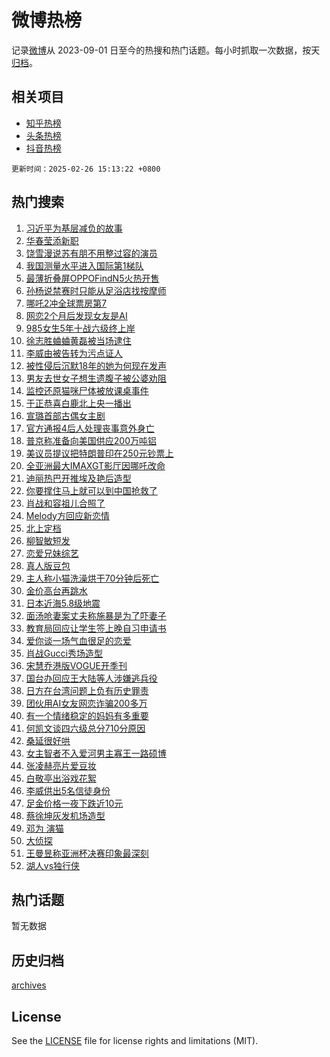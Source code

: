 # 微博热榜

记录[微博](https://www.weibo.com)从 2023-09-01 日至今的热搜和热门话题。每小时抓取一次数据，按天[归档](archives)。

## 相关项目

- [知乎热榜](https://github.com/hotarchive/zhihu)
- [头条热榜](https://github.com/hotarchive/toutiao)
- [抖音热榜](https://github.com/hotarchive/douyin)


`更新时间：2025-02-26 15:13:22 +0800`

## 热门搜索

1. [习近平为基层减负的故事](https://m.weibo.cn/search?containerid=100103type%3D1%26t%3D10%26q%3D%23%E4%B9%A0%E8%BF%91%E5%B9%B3%E4%B8%BA%E5%9F%BA%E5%B1%82%E5%87%8F%E8%B4%9F%E7%9A%84%E6%95%85%E4%BA%8B%23&stream_entry_id=51&isnewpage=1&extparam=seat%3D1%26stream_entry_id%3D51%26c_type%3D51%26pos%3D0%26cate%3D10103%26q%3D%2523%25E4%25B9%25A0%25E8%25BF%2591%25E5%25B9%25B3%25E4%25B8%25BA%25E5%259F%25BA%25E5%25B1%2582%25E5%2587%258F%25E8%25B4%259F%25E7%259A%2584%25E6%2595%2585%25E4%25BA%258B%2523%26dgr%3D0%26filter_type%3Drealtimehot%26display_time%3D1740554000%26pre_seqid%3D17405540008680355364649)
1. [华春莹添新职](https://m.weibo.cn/search?containerid=100103type%3D1%26t%3D10%26q%3D%23%E5%8D%8E%E6%98%A5%E8%8E%B9%E6%B7%BB%E6%96%B0%E8%81%8C%23&stream_entry_id=31&isnewpage=1&extparam=seat%3D1%26c_type%3D31%26cate%3D5001%26pos%3D0%26flag%3D1%26stream_entry_id%3D31%26filter_type%3Drealtimehot%26band_rank%3D1%26lcate%3D5001%26q%3D%2523%25E5%258D%258E%25E6%2598%25A5%25E8%258E%25B9%25E6%25B7%25BB%25E6%2596%25B0%25E8%2581%258C%2523%26dgr%3D0%26realpos%3D1%26display_time%3D1740554000%26pre_seqid%3D17405540008680355364649)
1. [饶雪漫说苏有朋不用整过容的演员](https://m.weibo.cn/search?containerid=100103type%3D1%26t%3D10%26q%3D%E9%A5%B6%E9%9B%AA%E6%BC%AB%E8%AF%B4%E8%8B%8F%E6%9C%89%E6%9C%8B%E4%B8%8D%E7%94%A8%E6%95%B4%E8%BF%87%E5%AE%B9%E7%9A%84%E6%BC%94%E5%91%98&stream_entry_id=31&isnewpage=1&extparam=seat%3D1%26c_type%3D31%26cate%3D5001%26pos%3D1%26flag%3D2%26stream_entry_id%3D31%26filter_type%3Drealtimehot%26band_rank%3D2%26lcate%3D5001%26q%3D%25E9%25A5%25B6%25E9%259B%25AA%25E6%25BC%25AB%25E8%25AF%25B4%25E8%258B%258F%25E6%259C%2589%25E6%259C%258B%25E4%25B8%258D%25E7%2594%25A8%25E6%2595%25B4%25E8%25BF%2587%25E5%25AE%25B9%25E7%259A%2584%25E6%25BC%2594%25E5%2591%2598%26dgr%3D0%26realpos%3D2%26display_time%3D1740554000%26pre_seqid%3D17405540008680355364649)
1. [我国测量水平进入国际第1梯队](https://m.weibo.cn/search?containerid=100103type%3D1%26t%3D10%26q%3D%23%E6%88%91%E5%9B%BD%E6%B5%8B%E9%87%8F%E6%B0%B4%E5%B9%B3%E8%BF%9B%E5%85%A5%E5%9B%BD%E9%99%85%E7%AC%AC1%E6%A2%AF%E9%98%9F%23&stream_entry_id=31&isnewpage=1&extparam=seat%3D1%26c_type%3D31%26cate%3D5001%26pos%3D2%26flag%3D0%26stream_entry_id%3D31%26filter_type%3Drealtimehot%26band_rank%3D3%26lcate%3D5001%26q%3D%2523%25E6%2588%2591%25E5%259B%25BD%25E6%25B5%258B%25E9%2587%258F%25E6%25B0%25B4%25E5%25B9%25B3%25E8%25BF%259B%25E5%2585%25A5%25E5%259B%25BD%25E9%2599%2585%25E7%25AC%25AC1%25E6%25A2%25AF%25E9%2598%259F%2523%26dgr%3D0%26realpos%3D3%26display_time%3D1740554000%26pre_seqid%3D17405540008680355364649)
1. [最薄折叠屏OPPOFindN5火热开售](https://m.weibo.cn/search?containerid=100103type%3D1%26t%3D10%26q%3D%23%E6%9C%80%E8%96%84%E6%8A%98%E5%8F%A0%E5%B1%8FOPPOFindN5%E7%81%AB%E7%83%AD%E5%BC%80%E5%94%AE%23&stream_entry_id=31&isnewpage=1&extparam=seat%3D1%26adid%3D276868%26c_type%3D31%26cate%3D5001%26pos%3D3%26band_rank%3D4%26lcate%3D5001%26topic_ad%3D1%26stream_entry_id%3D31%26is_ad_pos%3D1%26q%3D%2523%25E6%259C%2580%25E8%2596%2584%25E6%258A%2598%25E5%258F%25A0%25E5%25B1%258FOPPOFindN5%25E7%2581%25AB%25E7%2583%25AD%25E5%25BC%2580%25E5%2594%25AE%2523%26dgr%3D0%26filter_type%3Drealtimehot%26display_time%3D1740554000%26pre_seqid%3D17405540008680355364649)
1. [孙杨说禁赛时只能从足浴店找按摩师](https://m.weibo.cn/search?containerid=100103type%3D1%26t%3D10%26q%3D%23%E5%AD%99%E6%9D%A8%E8%AF%B4%E7%A6%81%E8%B5%9B%E6%97%B6%E5%8F%AA%E8%83%BD%E4%BB%8E%E8%B6%B3%E6%B5%B4%E5%BA%97%E6%89%BE%E6%8C%89%E6%91%A9%E5%B8%88%23&stream_entry_id=31&isnewpage=1&extparam=seat%3D1%26c_type%3D31%26cate%3D5001%26pos%3D4%26flag%3D1%26stream_entry_id%3D31%26filter_type%3Drealtimehot%26band_rank%3D4%26lcate%3D5001%26q%3D%2523%25E5%25AD%2599%25E6%259D%25A8%25E8%25AF%25B4%25E7%25A6%2581%25E8%25B5%259B%25E6%2597%25B6%25E5%258F%25AA%25E8%2583%25BD%25E4%25BB%258E%25E8%25B6%25B3%25E6%25B5%25B4%25E5%25BA%2597%25E6%2589%25BE%25E6%258C%2589%25E6%2591%25A9%25E5%25B8%2588%2523%26dgr%3D0%26realpos%3D4%26display_time%3D1740554000%26pre_seqid%3D17405540008680355364649)
1. [哪吒2冲全球票房第7](https://m.weibo.cn/search?containerid=100103type%3D1%26t%3D10%26q%3D%23%E5%93%AA%E5%90%922%E5%86%B2%E5%85%A8%E7%90%83%E7%A5%A8%E6%88%BF%E7%AC%AC7%23&stream_entry_id=31&isnewpage=1&extparam=seat%3D1%26c_type%3D31%26cate%3D5001%26pos%3D5%26flag%3D2%26stream_entry_id%3D31%26filter_type%3Drealtimehot%26band_rank%3D5%26lcate%3D5001%26q%3D%2523%25E5%2593%25AA%25E5%2590%25922%25E5%2586%25B2%25E5%2585%25A8%25E7%2590%2583%25E7%25A5%25A8%25E6%2588%25BF%25E7%25AC%25AC7%2523%26dgr%3D0%26realpos%3D5%26display_time%3D1740554000%26pre_seqid%3D17405540008680355364649)
1. [网恋2个月后发现女友是AI](https://m.weibo.cn/search?containerid=100103type%3D1%26t%3D10%26q%3D%23%E7%BD%91%E6%81%8B2%E4%B8%AA%E6%9C%88%E5%90%8E%E5%8F%91%E7%8E%B0%E5%A5%B3%E5%8F%8B%E6%98%AFAI%23&stream_entry_id=31&isnewpage=1&extparam=seat%3D1%26c_type%3D31%26cate%3D5001%26pos%3D6%26flag%3D0%26stream_entry_id%3D31%26filter_type%3Drealtimehot%26band_rank%3D6%26lcate%3D5001%26q%3D%2523%25E7%25BD%2591%25E6%2581%258B2%25E4%25B8%25AA%25E6%259C%2588%25E5%2590%258E%25E5%258F%2591%25E7%258E%25B0%25E5%25A5%25B3%25E5%258F%258B%25E6%2598%25AFAI%2523%26dgr%3D0%26realpos%3D6%26display_time%3D1740554000%26pre_seqid%3D17405540008680355364649)
1. [985女生5年十战六级终上岸](https://m.weibo.cn/search?containerid=100103type%3D1%26t%3D10%26q%3D%23985%E5%A5%B3%E7%94%9F5%E5%B9%B4%E5%8D%81%E6%88%98%E5%85%AD%E7%BA%A7%E7%BB%88%E4%B8%8A%E5%B2%B8%23&stream_entry_id=31&isnewpage=1&extparam=seat%3D1%26c_type%3D31%26cate%3D5001%26pos%3D7%26flag%3D1%26stream_entry_id%3D31%26filter_type%3Drealtimehot%26band_rank%3D7%26lcate%3D5001%26q%3D%2523985%25E5%25A5%25B3%25E7%2594%259F5%25E5%25B9%25B4%25E5%258D%2581%25E6%2588%2598%25E5%2585%25AD%25E7%25BA%25A7%25E7%25BB%2588%25E4%25B8%258A%25E5%25B2%25B8%2523%26dgr%3D0%26realpos%3D7%26display_time%3D1740554000%26pre_seqid%3D17405540008680355364649)
1. [徐志胜蛐蛐黄磊被当场逮住](https://m.weibo.cn/search?containerid=100103type%3D1%26t%3D10%26q%3D%E5%BE%90%E5%BF%97%E8%83%9C%E8%9B%90%E8%9B%90%E9%BB%84%E7%A3%8A%E8%A2%AB%E5%BD%93%E5%9C%BA%E9%80%AE%E4%BD%8F&stream_entry_id=31&isnewpage=1&extparam=seat%3D1%26c_type%3D31%26cate%3D5001%26pos%3D8%26flag%3D2%26stream_entry_id%3D31%26filter_type%3Drealtimehot%26band_rank%3D8%26lcate%3D5001%26q%3D%25E5%25BE%2590%25E5%25BF%2597%25E8%2583%259C%25E8%259B%2590%25E8%259B%2590%25E9%25BB%2584%25E7%25A3%258A%25E8%25A2%25AB%25E5%25BD%2593%25E5%259C%25BA%25E9%2580%25AE%25E4%25BD%258F%26dgr%3D0%26realpos%3D8%26display_time%3D1740554000%26pre_seqid%3D17405540008680355364649)
1. [李威由被告转为污点证人](https://m.weibo.cn/search?containerid=100103type%3D1%26t%3D10%26q%3D%23%E6%9D%8E%E5%A8%81%E7%94%B1%E8%A2%AB%E5%91%8A%E8%BD%AC%E4%B8%BA%E6%B1%A1%E7%82%B9%E8%AF%81%E4%BA%BA%23&stream_entry_id=31&isnewpage=1&extparam=seat%3D1%26c_type%3D31%26cate%3D5001%26pos%3D9%26flag%3D0%26stream_entry_id%3D31%26filter_type%3Drealtimehot%26band_rank%3D9%26lcate%3D5001%26q%3D%2523%25E6%259D%258E%25E5%25A8%2581%25E7%2594%25B1%25E8%25A2%25AB%25E5%2591%258A%25E8%25BD%25AC%25E4%25B8%25BA%25E6%25B1%25A1%25E7%2582%25B9%25E8%25AF%2581%25E4%25BA%25BA%2523%26dgr%3D0%26realpos%3D9%26display_time%3D1740554000%26pre_seqid%3D17405540008680355364649)
1. [被性侵后沉默18年的她为何现在发声](https://m.weibo.cn/search?containerid=100103type%3D1%26t%3D10%26q%3D%23%E8%A2%AB%E6%80%A7%E4%BE%B5%E5%90%8E%E6%B2%89%E9%BB%9818%E5%B9%B4%E7%9A%84%E5%A5%B9%E4%B8%BA%E4%BD%95%E7%8E%B0%E5%9C%A8%E5%8F%91%E5%A3%B0%23&stream_entry_id=31&isnewpage=1&extparam=seat%3D1%26c_type%3D31%26cate%3D5001%26pos%3D10%26flag%3D1%26stream_entry_id%3D31%26filter_type%3Drealtimehot%26band_rank%3D10%26lcate%3D5001%26q%3D%2523%25E8%25A2%25AB%25E6%2580%25A7%25E4%25BE%25B5%25E5%2590%258E%25E6%25B2%2589%25E9%25BB%259818%25E5%25B9%25B4%25E7%259A%2584%25E5%25A5%25B9%25E4%25B8%25BA%25E4%25BD%2595%25E7%258E%25B0%25E5%259C%25A8%25E5%258F%2591%25E5%25A3%25B0%2523%26dgr%3D0%26realpos%3D10%26display_time%3D1740554000%26pre_seqid%3D17405540008680355364649)
1. [男友去世女子想生遗腹子被公婆劝阻](https://m.weibo.cn/search?containerid=100103type%3D1%26t%3D10%26q%3D%23%E7%94%B7%E5%8F%8B%E5%8E%BB%E4%B8%96%E5%A5%B3%E5%AD%90%E6%83%B3%E7%94%9F%E9%81%97%E8%85%B9%E5%AD%90%E8%A2%AB%E5%85%AC%E5%A9%86%E5%8A%9D%E9%98%BB%23&stream_entry_id=31&isnewpage=1&extparam=seat%3D1%26c_type%3D31%26cate%3D5001%26pos%3D11%26flag%3D2%26stream_entry_id%3D31%26filter_type%3Drealtimehot%26band_rank%3D11%26lcate%3D5001%26q%3D%2523%25E7%2594%25B7%25E5%258F%258B%25E5%258E%25BB%25E4%25B8%2596%25E5%25A5%25B3%25E5%25AD%2590%25E6%2583%25B3%25E7%2594%259F%25E9%2581%2597%25E8%2585%25B9%25E5%25AD%2590%25E8%25A2%25AB%25E5%2585%25AC%25E5%25A9%2586%25E5%258A%259D%25E9%2598%25BB%2523%26dgr%3D0%26realpos%3D11%26display_time%3D1740554000%26pre_seqid%3D17405540008680355364649)
1. [监控还原猫咪尸体被放课桌事件](https://m.weibo.cn/search?containerid=100103type%3D1%26t%3D10%26q%3D%23%E7%9B%91%E6%8E%A7%E8%BF%98%E5%8E%9F%E7%8C%AB%E5%92%AA%E5%B0%B8%E4%BD%93%E8%A2%AB%E6%94%BE%E8%AF%BE%E6%A1%8C%E4%BA%8B%E4%BB%B6%23&stream_entry_id=31&isnewpage=1&extparam=seat%3D1%26c_type%3D31%26cate%3D5001%26pos%3D12%26flag%3D0%26stream_entry_id%3D31%26filter_type%3Drealtimehot%26band_rank%3D12%26lcate%3D5001%26q%3D%2523%25E7%259B%2591%25E6%258E%25A7%25E8%25BF%2598%25E5%258E%259F%25E7%258C%25AB%25E5%2592%25AA%25E5%25B0%25B8%25E4%25BD%2593%25E8%25A2%25AB%25E6%2594%25BE%25E8%25AF%25BE%25E6%25A1%258C%25E4%25BA%258B%25E4%25BB%25B6%2523%26dgr%3D0%26realpos%3D12%26display_time%3D1740554000%26pre_seqid%3D17405540008680355364649)
1. [于正恭喜白鹿北上央一播出](https://m.weibo.cn/search?containerid=100103type%3D1%26t%3D10%26q%3D%23%E4%BA%8E%E6%AD%A3%E6%81%AD%E5%96%9C%E7%99%BD%E9%B9%BF%E5%8C%97%E4%B8%8A%E5%A4%AE%E4%B8%80%E6%92%AD%E5%87%BA%23&stream_entry_id=31&isnewpage=1&extparam=seat%3D1%26c_type%3D31%26cate%3D5001%26pos%3D13%26flag%3D1%26stream_entry_id%3D31%26filter_type%3Drealtimehot%26band_rank%3D13%26lcate%3D5001%26q%3D%2523%25E4%25BA%258E%25E6%25AD%25A3%25E6%2581%25AD%25E5%2596%259C%25E7%2599%25BD%25E9%25B9%25BF%25E5%258C%2597%25E4%25B8%258A%25E5%25A4%25AE%25E4%25B8%2580%25E6%2592%25AD%25E5%2587%25BA%2523%26dgr%3D0%26realpos%3D13%26display_time%3D1740554000%26pre_seqid%3D17405540008680355364649)
1. [宣璐首部古偶女主剧](https://m.weibo.cn/search?containerid=100103type%3D1%26t%3D10%26q%3D%E5%AE%A3%E7%92%90%E9%A6%96%E9%83%A8%E5%8F%A4%E5%81%B6%E5%A5%B3%E4%B8%BB%E5%89%A7&stream_entry_id=31&isnewpage=1&extparam=seat%3D1%26c_type%3D31%26cate%3D5001%26pos%3D14%26flag%3D0%26stream_entry_id%3D31%26filter_type%3Drealtimehot%26band_rank%3D14%26lcate%3D5001%26q%3D%25E5%25AE%25A3%25E7%2592%2590%25E9%25A6%2596%25E9%2583%25A8%25E5%258F%25A4%25E5%2581%25B6%25E5%25A5%25B3%25E4%25B8%25BB%25E5%2589%25A7%26dgr%3D0%26realpos%3D14%26display_time%3D1740554000%26pre_seqid%3D17405540008680355364649)
1. [官方通报4后人处理丧事意外身亡](https://m.weibo.cn/search?containerid=100103type%3D1%26t%3D10%26q%3D%23%E5%AE%98%E6%96%B9%E9%80%9A%E6%8A%A54%E5%90%8E%E4%BA%BA%E5%A4%84%E7%90%86%E4%B8%A7%E4%BA%8B%E6%84%8F%E5%A4%96%E8%BA%AB%E4%BA%A1%23&stream_entry_id=31&isnewpage=1&extparam=seat%3D1%26c_type%3D31%26cate%3D5001%26pos%3D15%26flag%3D1%26stream_entry_id%3D31%26filter_type%3Drealtimehot%26band_rank%3D15%26lcate%3D5001%26q%3D%2523%25E5%25AE%2598%25E6%2596%25B9%25E9%2580%259A%25E6%258A%25A54%25E5%2590%258E%25E4%25BA%25BA%25E5%25A4%2584%25E7%2590%2586%25E4%25B8%25A7%25E4%25BA%258B%25E6%2584%258F%25E5%25A4%2596%25E8%25BA%25AB%25E4%25BA%25A1%2523%26dgr%3D0%26realpos%3D15%26display_time%3D1740554000%26pre_seqid%3D17405540008680355364649)
1. [普京称准备向美国供应200万吨铝](https://m.weibo.cn/search?containerid=100103type%3D1%26t%3D10%26q%3D%23%E6%99%AE%E4%BA%AC%E7%A7%B0%E5%87%86%E5%A4%87%E5%90%91%E7%BE%8E%E5%9B%BD%E4%BE%9B%E5%BA%94200%E4%B8%87%E5%90%A8%E9%93%9D%23&stream_entry_id=31&isnewpage=1&extparam=seat%3D1%26c_type%3D31%26cate%3D5001%26pos%3D16%26flag%3D0%26stream_entry_id%3D31%26filter_type%3Drealtimehot%26band_rank%3D16%26lcate%3D5001%26q%3D%2523%25E6%2599%25AE%25E4%25BA%25AC%25E7%25A7%25B0%25E5%2587%2586%25E5%25A4%2587%25E5%2590%2591%25E7%25BE%258E%25E5%259B%25BD%25E4%25BE%259B%25E5%25BA%2594200%25E4%25B8%2587%25E5%2590%25A8%25E9%2593%259D%2523%26dgr%3D0%26realpos%3D16%26display_time%3D1740554000%26pre_seqid%3D17405540008680355364649)
1. [美议员提议把特朗普印在250元钞票上](https://m.weibo.cn/search?containerid=100103type%3D1%26t%3D10%26q%3D%23%E7%BE%8E%E8%AE%AE%E5%91%98%E6%8F%90%E8%AE%AE%E6%8A%8A%E7%89%B9%E6%9C%97%E6%99%AE%E5%8D%B0%E5%9C%A8250%E5%85%83%E9%92%9E%E7%A5%A8%E4%B8%8A%23&stream_entry_id=31&isnewpage=1&extparam=seat%3D1%26c_type%3D31%26cate%3D5001%26pos%3D17%26flag%3D1%26stream_entry_id%3D31%26filter_type%3Drealtimehot%26band_rank%3D17%26lcate%3D5001%26q%3D%2523%25E7%25BE%258E%25E8%25AE%25AE%25E5%2591%2598%25E6%258F%2590%25E8%25AE%25AE%25E6%258A%258A%25E7%2589%25B9%25E6%259C%2597%25E6%2599%25AE%25E5%258D%25B0%25E5%259C%25A8250%25E5%2585%2583%25E9%2592%259E%25E7%25A5%25A8%25E4%25B8%258A%2523%26dgr%3D0%26realpos%3D17%26display_time%3D1740554000%26pre_seqid%3D17405540008680355364649)
1. [全亚洲最大IMAXGT影厅因哪吒改命](https://m.weibo.cn/search?containerid=100103type%3D1%26t%3D10%26q%3D%23%E5%85%A8%E4%BA%9A%E6%B4%B2%E6%9C%80%E5%A4%A7IMAXGT%E5%BD%B1%E5%8E%85%E5%9B%A0%E5%93%AA%E5%90%92%E6%94%B9%E5%91%BD%23&stream_entry_id=31&isnewpage=1&extparam=seat%3D1%26c_type%3D31%26cate%3D5001%26pos%3D18%26flag%3D0%26stream_entry_id%3D31%26filter_type%3Drealtimehot%26band_rank%3D18%26lcate%3D5001%26q%3D%2523%25E5%2585%25A8%25E4%25BA%259A%25E6%25B4%25B2%25E6%259C%2580%25E5%25A4%25A7IMAXGT%25E5%25BD%25B1%25E5%258E%2585%25E5%259B%25A0%25E5%2593%25AA%25E5%2590%2592%25E6%2594%25B9%25E5%2591%25BD%2523%26dgr%3D0%26realpos%3D18%26display_time%3D1740554000%26pre_seqid%3D17405540008680355364649)
1. [迪丽热巴开推埃及艳后造型](https://m.weibo.cn/search?containerid=100103type%3D1%26t%3D10%26q%3D%23%E8%BF%AA%E4%B8%BD%E7%83%AD%E5%B7%B4%E5%BC%80%E6%8E%A8%E5%9F%83%E5%8F%8A%E8%89%B3%E5%90%8E%E9%80%A0%E5%9E%8B%23&stream_entry_id=31&isnewpage=1&extparam=seat%3D1%26c_type%3D31%26cate%3D5001%26pos%3D19%26flag%3D0%26stream_entry_id%3D31%26filter_type%3Drealtimehot%26band_rank%3D19%26lcate%3D5001%26q%3D%2523%25E8%25BF%25AA%25E4%25B8%25BD%25E7%2583%25AD%25E5%25B7%25B4%25E5%25BC%2580%25E6%258E%25A8%25E5%259F%2583%25E5%258F%258A%25E8%2589%25B3%25E5%2590%258E%25E9%2580%25A0%25E5%259E%258B%2523%26dgr%3D0%26realpos%3D19%26display_time%3D1740554000%26pre_seqid%3D17405540008680355364649)
1. [你要撑住马上就可以到中国抢救了](https://m.weibo.cn/search?containerid=100103type%3D1%26t%3D10%26q%3D%23%E4%BD%A0%E8%A6%81%E6%92%91%E4%BD%8F%E9%A9%AC%E4%B8%8A%E5%B0%B1%E5%8F%AF%E4%BB%A5%E5%88%B0%E4%B8%AD%E5%9B%BD%E6%8A%A2%E6%95%91%E4%BA%86%23&stream_entry_id=31&isnewpage=1&extparam=seat%3D1%26c_type%3D31%26cate%3D5001%26pos%3D20%26flag%3D2%26stream_entry_id%3D31%26filter_type%3Drealtimehot%26band_rank%3D20%26lcate%3D5001%26q%3D%2523%25E4%25BD%25A0%25E8%25A6%2581%25E6%2592%2591%25E4%25BD%258F%25E9%25A9%25AC%25E4%25B8%258A%25E5%25B0%25B1%25E5%258F%25AF%25E4%25BB%25A5%25E5%2588%25B0%25E4%25B8%25AD%25E5%259B%25BD%25E6%258A%25A2%25E6%2595%2591%25E4%25BA%2586%2523%26dgr%3D0%26realpos%3D20%26display_time%3D1740554000%26pre_seqid%3D17405540008680355364649)
1. [肖战和容祖儿合照了](https://m.weibo.cn/search?containerid=100103type%3D1%26t%3D10%26q%3D%23%E8%82%96%E6%88%98%E5%92%8C%E5%AE%B9%E7%A5%96%E5%84%BF%E5%90%88%E7%85%A7%E4%BA%86%23&stream_entry_id=31&isnewpage=1&extparam=seat%3D1%26c_type%3D31%26cate%3D5001%26pos%3D21%26flag%3D0%26stream_entry_id%3D31%26filter_type%3Drealtimehot%26band_rank%3D21%26lcate%3D5001%26q%3D%2523%25E8%2582%2596%25E6%2588%2598%25E5%2592%258C%25E5%25AE%25B9%25E7%25A5%2596%25E5%2584%25BF%25E5%2590%2588%25E7%2585%25A7%25E4%25BA%2586%2523%26dgr%3D0%26realpos%3D21%26display_time%3D1740554000%26pre_seqid%3D17405540008680355364649)
1. [Melody方回应新恋情](https://m.weibo.cn/search?containerid=100103type%3D1%26t%3D10%26q%3D%23Melody%E6%96%B9%E5%9B%9E%E5%BA%94%E6%96%B0%E6%81%8B%E6%83%85%23&stream_entry_id=31&isnewpage=1&extparam=seat%3D1%26c_type%3D31%26cate%3D5001%26pos%3D22%26flag%3D0%26stream_entry_id%3D31%26filter_type%3Drealtimehot%26band_rank%3D22%26lcate%3D5001%26q%3D%2523Melody%25E6%2596%25B9%25E5%259B%259E%25E5%25BA%2594%25E6%2596%25B0%25E6%2581%258B%25E6%2583%2585%2523%26dgr%3D0%26realpos%3D22%26display_time%3D1740554000%26pre_seqid%3D17405540008680355364649)
1. [北上定档](https://m.weibo.cn/search?containerid=100103type%3D1%26t%3D10%26q%3D%23%E5%8C%97%E4%B8%8A%E5%AE%9A%E6%A1%A3%23&stream_entry_id=31&isnewpage=1&extparam=seat%3D1%26c_type%3D31%26cate%3D5001%26pos%3D23%26flag%3D1%26stream_entry_id%3D31%26filter_type%3Drealtimehot%26band_rank%3D23%26lcate%3D5001%26q%3D%2523%25E5%258C%2597%25E4%25B8%258A%25E5%25AE%259A%25E6%25A1%25A3%2523%26dgr%3D0%26realpos%3D23%26display_time%3D1740554000%26pre_seqid%3D17405540008680355364649)
1. [柳智敏短发](https://m.weibo.cn/search?containerid=100103type%3D1%26t%3D10%26q%3D%E6%9F%B3%E6%99%BA%E6%95%8F%E7%9F%AD%E5%8F%91&stream_entry_id=31&isnewpage=1&extparam=seat%3D1%26c_type%3D31%26cate%3D5001%26pos%3D24%26flag%3D0%26stream_entry_id%3D31%26filter_type%3Drealtimehot%26band_rank%3D24%26lcate%3D5001%26q%3D%25E6%259F%25B3%25E6%2599%25BA%25E6%2595%258F%25E7%259F%25AD%25E5%258F%2591%26dgr%3D0%26realpos%3D24%26display_time%3D1740554000%26pre_seqid%3D17405540008680355364649)
1. [恋爱兄妹综艺](https://m.weibo.cn/search?containerid=100103type%3D1%26t%3D10%26q%3D%E6%81%8B%E7%88%B1%E5%85%84%E5%A6%B9%E7%BB%BC%E8%89%BA&stream_entry_id=31&isnewpage=1&extparam=seat%3D1%26c_type%3D31%26cate%3D5001%26pos%3D25%26flag%3D0%26stream_entry_id%3D31%26filter_type%3Drealtimehot%26band_rank%3D25%26lcate%3D5001%26q%3D%25E6%2581%258B%25E7%2588%25B1%25E5%2585%2584%25E5%25A6%25B9%25E7%25BB%25BC%25E8%2589%25BA%26dgr%3D0%26realpos%3D25%26display_time%3D1740554000%26pre_seqid%3D17405540008680355364649)
1. [真人版豆包](https://m.weibo.cn/search?containerid=100103type%3D1%26t%3D10%26q%3D%E7%9C%9F%E4%BA%BA%E7%89%88%E8%B1%86%E5%8C%85&stream_entry_id=31&isnewpage=1&extparam=seat%3D1%26c_type%3D31%26cate%3D5001%26pos%3D26%26flag%3D1%26stream_entry_id%3D31%26filter_type%3Drealtimehot%26band_rank%3D26%26lcate%3D5001%26q%3D%25E7%259C%259F%25E4%25BA%25BA%25E7%2589%2588%25E8%25B1%2586%25E5%258C%2585%26dgr%3D0%26realpos%3D26%26display_time%3D1740554000%26pre_seqid%3D17405540008680355364649)
1. [主人称小猫洗澡烘干70分钟后死亡](https://m.weibo.cn/search?containerid=100103type%3D1%26t%3D10%26q%3D%23%E4%B8%BB%E4%BA%BA%E7%A7%B0%E5%B0%8F%E7%8C%AB%E6%B4%97%E6%BE%A1%E7%83%98%E5%B9%B270%E5%88%86%E9%92%9F%E5%90%8E%E6%AD%BB%E4%BA%A1%23&stream_entry_id=31&isnewpage=1&extparam=seat%3D1%26c_type%3D31%26cate%3D5001%26pos%3D27%26flag%3D0%26stream_entry_id%3D31%26filter_type%3Drealtimehot%26band_rank%3D27%26lcate%3D5001%26q%3D%2523%25E4%25B8%25BB%25E4%25BA%25BA%25E7%25A7%25B0%25E5%25B0%258F%25E7%258C%25AB%25E6%25B4%2597%25E6%25BE%25A1%25E7%2583%2598%25E5%25B9%25B270%25E5%2588%2586%25E9%2592%259F%25E5%2590%258E%25E6%25AD%25BB%25E4%25BA%25A1%2523%26dgr%3D0%26realpos%3D27%26display_time%3D1740554000%26pre_seqid%3D17405540008680355364649)
1. [金价高台再跳水](https://m.weibo.cn/search?containerid=100103type%3D1%26t%3D10%26q%3D%23%E9%87%91%E4%BB%B7%E9%AB%98%E5%8F%B0%E5%86%8D%E8%B7%B3%E6%B0%B4%23&stream_entry_id=31&isnewpage=1&extparam=seat%3D1%26c_type%3D31%26cate%3D5001%26pos%3D28%26flag%3D0%26stream_entry_id%3D31%26filter_type%3Drealtimehot%26band_rank%3D28%26lcate%3D5001%26q%3D%2523%25E9%2587%2591%25E4%25BB%25B7%25E9%25AB%2598%25E5%258F%25B0%25E5%2586%258D%25E8%25B7%25B3%25E6%25B0%25B4%2523%26dgr%3D0%26realpos%3D28%26display_time%3D1740554000%26pre_seqid%3D17405540008680355364649)
1. [日本近海5.8级地震](https://m.weibo.cn/search?containerid=100103type%3D1%26t%3D10%26q%3D%23%E6%97%A5%E6%9C%AC%E8%BF%91%E6%B5%B75.8%E7%BA%A7%E5%9C%B0%E9%9C%87%23&stream_entry_id=31&isnewpage=1&extparam=seat%3D1%26c_type%3D31%26cate%3D5001%26pos%3D29%26flag%3D1%26stream_entry_id%3D31%26filter_type%3Drealtimehot%26band_rank%3D29%26lcate%3D5001%26q%3D%2523%25E6%2597%25A5%25E6%259C%25AC%25E8%25BF%2591%25E6%25B5%25B75.8%25E7%25BA%25A7%25E5%259C%25B0%25E9%259C%2587%2523%26dgr%3D0%26realpos%3D29%26display_time%3D1740554000%26pre_seqid%3D17405540008680355364649)
1. [面汤呛妻案丈夫称施暴是为了吓妻子](https://m.weibo.cn/search?containerid=100103type%3D1%26t%3D10%26q%3D%23%E9%9D%A2%E6%B1%A4%E5%91%9B%E5%A6%BB%E6%A1%88%E4%B8%88%E5%A4%AB%E7%A7%B0%E6%96%BD%E6%9A%B4%E6%98%AF%E4%B8%BA%E4%BA%86%E5%90%93%E5%A6%BB%E5%AD%90%23&stream_entry_id=31&isnewpage=1&extparam=seat%3D1%26c_type%3D31%26cate%3D5001%26pos%3D30%26flag%3D1%26stream_entry_id%3D31%26filter_type%3Drealtimehot%26band_rank%3D30%26lcate%3D5001%26q%3D%2523%25E9%259D%25A2%25E6%25B1%25A4%25E5%2591%259B%25E5%25A6%25BB%25E6%25A1%2588%25E4%25B8%2588%25E5%25A4%25AB%25E7%25A7%25B0%25E6%2596%25BD%25E6%259A%25B4%25E6%2598%25AF%25E4%25B8%25BA%25E4%25BA%2586%25E5%2590%2593%25E5%25A6%25BB%25E5%25AD%2590%2523%26dgr%3D0%26realpos%3D30%26display_time%3D1740554000%26pre_seqid%3D17405540008680355364649)
1. [教育局回应让学生签上晚自习申请书](https://m.weibo.cn/search?containerid=100103type%3D1%26t%3D10%26q%3D%23%E6%95%99%E8%82%B2%E5%B1%80%E5%9B%9E%E5%BA%94%E8%AE%A9%E5%AD%A6%E7%94%9F%E7%AD%BE%E4%B8%8A%E6%99%9A%E8%87%AA%E4%B9%A0%E7%94%B3%E8%AF%B7%E4%B9%A6%23&stream_entry_id=31&isnewpage=1&extparam=seat%3D1%26c_type%3D31%26cate%3D5001%26pos%3D31%26flag%3D1%26stream_entry_id%3D31%26filter_type%3Drealtimehot%26band_rank%3D31%26lcate%3D5001%26q%3D%2523%25E6%2595%2599%25E8%2582%25B2%25E5%25B1%2580%25E5%259B%259E%25E5%25BA%2594%25E8%25AE%25A9%25E5%25AD%25A6%25E7%2594%259F%25E7%25AD%25BE%25E4%25B8%258A%25E6%2599%259A%25E8%2587%25AA%25E4%25B9%25A0%25E7%2594%25B3%25E8%25AF%25B7%25E4%25B9%25A6%2523%26dgr%3D0%26realpos%3D31%26display_time%3D1740554000%26pre_seqid%3D17405540008680355364649)
1. [爱你谈一场气血很足的恋爱](https://m.weibo.cn/search?containerid=100103type%3D1%26t%3D10%26q%3D%E7%88%B1%E4%BD%A0%E8%B0%88%E4%B8%80%E5%9C%BA%E6%B0%94%E8%A1%80%E5%BE%88%E8%B6%B3%E7%9A%84%E6%81%8B%E7%88%B1&stream_entry_id=31&isnewpage=1&extparam=seat%3D1%26c_type%3D31%26cate%3D5001%26pos%3D32%26flag%3D1%26stream_entry_id%3D31%26filter_type%3Drealtimehot%26band_rank%3D32%26lcate%3D5001%26q%3D%25E7%2588%25B1%25E4%25BD%25A0%25E8%25B0%2588%25E4%25B8%2580%25E5%259C%25BA%25E6%25B0%2594%25E8%25A1%2580%25E5%25BE%2588%25E8%25B6%25B3%25E7%259A%2584%25E6%2581%258B%25E7%2588%25B1%26dgr%3D0%26realpos%3D32%26display_time%3D1740554000%26pre_seqid%3D17405540008680355364649)
1. [肖战Gucci秀场造型](https://m.weibo.cn/search?containerid=100103type%3D1%26t%3D10%26q%3D%23%E8%82%96%E6%88%98Gucci%E7%A7%80%E5%9C%BA%E9%80%A0%E5%9E%8B%23&stream_entry_id=31&isnewpage=1&extparam=seat%3D1%26adid%3D276458%26c_type%3D31%26cate%3D5001%26pos%3D33%26flag%3D0%26lcate%3D5001%26filter_type%3Drealtimehot%26stream_entry_id%3D31%26band_rank%3D33%26q%3D%2523%25E8%2582%2596%25E6%2588%2598Gucci%25E7%25A7%2580%25E5%259C%25BA%25E9%2580%25A0%25E5%259E%258B%2523%26dgr%3D0%26realpos%3D33%26display_time%3D1740554000%26pre_seqid%3D17405540008680355364649)
1. [宋慧乔港版VOGUE开季刊](https://m.weibo.cn/search?containerid=100103type%3D1%26t%3D10%26q%3D%23%E5%AE%8B%E6%85%A7%E4%B9%94%E6%B8%AF%E7%89%88VOGUE%E5%BC%80%E5%AD%A3%E5%88%8A%23&stream_entry_id=31&isnewpage=1&extparam=seat%3D1%26c_type%3D31%26cate%3D5001%26pos%3D34%26flag%3D1%26stream_entry_id%3D31%26filter_type%3Drealtimehot%26band_rank%3D34%26lcate%3D5001%26q%3D%2523%25E5%25AE%258B%25E6%2585%25A7%25E4%25B9%2594%25E6%25B8%25AF%25E7%2589%2588VOGUE%25E5%25BC%2580%25E5%25AD%25A3%25E5%2588%258A%2523%26dgr%3D0%26realpos%3D34%26display_time%3D1740554000%26pre_seqid%3D17405540008680355364649)
1. [国台办回应王大陆等人涉嫌逃兵役](https://m.weibo.cn/search?containerid=100103type%3D1%26t%3D10%26q%3D%23%E5%9B%BD%E5%8F%B0%E5%8A%9E%E5%9B%9E%E5%BA%94%E7%8E%8B%E5%A4%A7%E9%99%86%E7%AD%89%E4%BA%BA%E6%B6%89%E5%AB%8C%E9%80%83%E5%85%B5%E5%BD%B9%23&stream_entry_id=31&isnewpage=1&extparam=seat%3D1%26c_type%3D31%26cate%3D5001%26pos%3D35%26flag%3D0%26stream_entry_id%3D31%26filter_type%3Drealtimehot%26band_rank%3D35%26lcate%3D5001%26q%3D%2523%25E5%259B%25BD%25E5%258F%25B0%25E5%258A%259E%25E5%259B%259E%25E5%25BA%2594%25E7%258E%258B%25E5%25A4%25A7%25E9%2599%2586%25E7%25AD%2589%25E4%25BA%25BA%25E6%25B6%2589%25E5%25AB%258C%25E9%2580%2583%25E5%2585%25B5%25E5%25BD%25B9%2523%26dgr%3D0%26realpos%3D35%26display_time%3D1740554000%26pre_seqid%3D17405540008680355364649)
1. [日方在台湾问题上负有历史罪责](https://m.weibo.cn/search?containerid=100103type%3D1%26t%3D10%26q%3D%23%E6%97%A5%E6%96%B9%E5%9C%A8%E5%8F%B0%E6%B9%BE%E9%97%AE%E9%A2%98%E4%B8%8A%E8%B4%9F%E6%9C%89%E5%8E%86%E5%8F%B2%E7%BD%AA%E8%B4%A3%23&stream_entry_id=31&isnewpage=1&extparam=seat%3D1%26c_type%3D31%26cate%3D5001%26pos%3D36%26flag%3D0%26stream_entry_id%3D31%26filter_type%3Drealtimehot%26band_rank%3D36%26lcate%3D5001%26q%3D%2523%25E6%2597%25A5%25E6%2596%25B9%25E5%259C%25A8%25E5%258F%25B0%25E6%25B9%25BE%25E9%2597%25AE%25E9%25A2%2598%25E4%25B8%258A%25E8%25B4%259F%25E6%259C%2589%25E5%258E%2586%25E5%258F%25B2%25E7%25BD%25AA%25E8%25B4%25A3%2523%26dgr%3D0%26realpos%3D36%26display_time%3D1740554000%26pre_seqid%3D17405540008680355364649)
1. [团伙用AI女友网恋诈骗200多万](https://m.weibo.cn/search?containerid=100103type%3D1%26t%3D10%26q%3D%23%E5%9B%A2%E4%BC%99%E7%94%A8AI%E5%A5%B3%E5%8F%8B%E7%BD%91%E6%81%8B%E8%AF%88%E9%AA%97200%E5%A4%9A%E4%B8%87%23&stream_entry_id=31&isnewpage=1&extparam=seat%3D1%26c_type%3D31%26cate%3D5001%26pos%3D37%26flag%3D1%26stream_entry_id%3D31%26filter_type%3Drealtimehot%26band_rank%3D37%26lcate%3D5001%26q%3D%2523%25E5%259B%25A2%25E4%25BC%2599%25E7%2594%25A8AI%25E5%25A5%25B3%25E5%258F%258B%25E7%25BD%2591%25E6%2581%258B%25E8%25AF%2588%25E9%25AA%2597200%25E5%25A4%259A%25E4%25B8%2587%2523%26dgr%3D0%26realpos%3D37%26display_time%3D1740554000%26pre_seqid%3D17405540008680355364649)
1. [有一个情绪稳定的妈妈有多重要](https://m.weibo.cn/search?containerid=100103type%3D1%26t%3D10%26q%3D%E6%9C%89%E4%B8%80%E4%B8%AA%E6%83%85%E7%BB%AA%E7%A8%B3%E5%AE%9A%E7%9A%84%E5%A6%88%E5%A6%88%E6%9C%89%E5%A4%9A%E9%87%8D%E8%A6%81&stream_entry_id=31&isnewpage=1&extparam=seat%3D1%26c_type%3D31%26cate%3D5001%26pos%3D38%26flag%3D0%26stream_entry_id%3D31%26filter_type%3Drealtimehot%26band_rank%3D38%26lcate%3D5001%26q%3D%25E6%259C%2589%25E4%25B8%2580%25E4%25B8%25AA%25E6%2583%2585%25E7%25BB%25AA%25E7%25A8%25B3%25E5%25AE%259A%25E7%259A%2584%25E5%25A6%2588%25E5%25A6%2588%25E6%259C%2589%25E5%25A4%259A%25E9%2587%258D%25E8%25A6%2581%26dgr%3D0%26realpos%3D38%26display_time%3D1740554000%26pre_seqid%3D17405540008680355364649)
1. [何凯文谈四六级总分710分原因](https://m.weibo.cn/search?containerid=100103type%3D1%26t%3D10%26q%3D%23%E4%BD%95%E5%87%AF%E6%96%87%E8%B0%88%E5%9B%9B%E5%85%AD%E7%BA%A7%E6%80%BB%E5%88%86710%E5%88%86%E5%8E%9F%E5%9B%A0%23&stream_entry_id=31&isnewpage=1&extparam=seat%3D1%26c_type%3D31%26cate%3D5001%26pos%3D39%26flag%3D1%26stream_entry_id%3D31%26filter_type%3Drealtimehot%26band_rank%3D39%26lcate%3D5001%26q%3D%2523%25E4%25BD%2595%25E5%2587%25AF%25E6%2596%2587%25E8%25B0%2588%25E5%259B%259B%25E5%2585%25AD%25E7%25BA%25A7%25E6%2580%25BB%25E5%2588%2586710%25E5%2588%2586%25E5%258E%259F%25E5%259B%25A0%2523%26dgr%3D0%26realpos%3D39%26display_time%3D1740554000%26pre_seqid%3D17405540008680355364649)
1. [桑延很好哄](https://m.weibo.cn/search?containerid=100103type%3D1%26t%3D10%26q%3D%E6%A1%91%E5%BB%B6%E5%BE%88%E5%A5%BD%E5%93%84&stream_entry_id=31&isnewpage=1&extparam=seat%3D1%26c_type%3D31%26cate%3D5001%26pos%3D40%26flag%3D0%26stream_entry_id%3D31%26filter_type%3Drealtimehot%26band_rank%3D40%26lcate%3D5001%26q%3D%25E6%25A1%2591%25E5%25BB%25B6%25E5%25BE%2588%25E5%25A5%25BD%25E5%2593%2584%26dgr%3D0%26realpos%3D40%26display_time%3D1740554000%26pre_seqid%3D17405540008680355364649)
1. [女主智者不入爱河男主寡王一路硕博](https://m.weibo.cn/search?containerid=100103type%3D1%26t%3D10%26q%3D%E5%A5%B3%E4%B8%BB%E6%99%BA%E8%80%85%E4%B8%8D%E5%85%A5%E7%88%B1%E6%B2%B3%E7%94%B7%E4%B8%BB%E5%AF%A1%E7%8E%8B%E4%B8%80%E8%B7%AF%E7%A1%95%E5%8D%9A&stream_entry_id=31&isnewpage=1&extparam=seat%3D1%26c_type%3D31%26cate%3D5001%26pos%3D41%26flag%3D1%26stream_entry_id%3D31%26filter_type%3Drealtimehot%26band_rank%3D41%26lcate%3D5001%26q%3D%25E5%25A5%25B3%25E4%25B8%25BB%25E6%2599%25BA%25E8%2580%2585%25E4%25B8%258D%25E5%2585%25A5%25E7%2588%25B1%25E6%25B2%25B3%25E7%2594%25B7%25E4%25B8%25BB%25E5%25AF%25A1%25E7%258E%258B%25E4%25B8%2580%25E8%25B7%25AF%25E7%25A1%2595%25E5%258D%259A%26dgr%3D0%26realpos%3D41%26display_time%3D1740554000%26pre_seqid%3D17405540008680355364649)
1. [张凌赫亮片爱豆妆](https://m.weibo.cn/search?containerid=100103type%3D1%26t%3D10%26q%3D%23%E5%BC%A0%E5%87%8C%E8%B5%AB%E4%BA%AE%E7%89%87%E7%88%B1%E8%B1%86%E5%A6%86%23&stream_entry_id=31&isnewpage=1&extparam=seat%3D1%26c_type%3D31%26cate%3D5001%26pos%3D42%26flag%3D1%26stream_entry_id%3D31%26filter_type%3Drealtimehot%26band_rank%3D42%26lcate%3D5001%26q%3D%2523%25E5%25BC%25A0%25E5%2587%258C%25E8%25B5%25AB%25E4%25BA%25AE%25E7%2589%2587%25E7%2588%25B1%25E8%25B1%2586%25E5%25A6%2586%2523%26dgr%3D0%26realpos%3D42%26display_time%3D1740554000%26pre_seqid%3D17405540008680355364649)
1. [白敬亭出浴戏花絮](https://m.weibo.cn/search?containerid=100103type%3D1%26t%3D10%26q%3D%23%E7%99%BD%E6%95%AC%E4%BA%AD%E5%87%BA%E6%B5%B4%E6%88%8F%E8%8A%B1%E7%B5%AE%23&stream_entry_id=31&isnewpage=1&extparam=seat%3D1%26c_type%3D31%26cate%3D5001%26pos%3D43%26flag%3D1%26stream_entry_id%3D31%26filter_type%3Drealtimehot%26band_rank%3D43%26lcate%3D5001%26q%3D%2523%25E7%2599%25BD%25E6%2595%25AC%25E4%25BA%25AD%25E5%2587%25BA%25E6%25B5%25B4%25E6%2588%258F%25E8%258A%25B1%25E7%25B5%25AE%2523%26dgr%3D0%26realpos%3D43%26display_time%3D1740554000%26pre_seqid%3D17405540008680355364649)
1. [李威供出5名信徒身份](https://m.weibo.cn/search?containerid=100103type%3D1%26t%3D10%26q%3D%23%E6%9D%8E%E5%A8%81%E4%BE%9B%E5%87%BA5%E5%90%8D%E4%BF%A1%E5%BE%92%E8%BA%AB%E4%BB%BD%23&stream_entry_id=31&isnewpage=1&extparam=seat%3D1%26c_type%3D31%26cate%3D5001%26pos%3D44%26flag%3D1%26stream_entry_id%3D31%26filter_type%3Drealtimehot%26band_rank%3D44%26lcate%3D5001%26q%3D%2523%25E6%259D%258E%25E5%25A8%2581%25E4%25BE%259B%25E5%2587%25BA5%25E5%2590%258D%25E4%25BF%25A1%25E5%25BE%2592%25E8%25BA%25AB%25E4%25BB%25BD%2523%26dgr%3D0%26realpos%3D44%26display_time%3D1740554000%26pre_seqid%3D17405540008680355364649)
1. [足金价格一夜下跌近10元](https://m.weibo.cn/search?containerid=100103type%3D1%26t%3D10%26q%3D%23%E8%B6%B3%E9%87%91%E4%BB%B7%E6%A0%BC%E4%B8%80%E5%A4%9C%E4%B8%8B%E8%B7%8C%E8%BF%9110%E5%85%83%23&stream_entry_id=31&isnewpage=1&extparam=seat%3D1%26c_type%3D31%26cate%3D5001%26pos%3D45%26flag%3D0%26stream_entry_id%3D31%26filter_type%3Drealtimehot%26band_rank%3D45%26lcate%3D5001%26q%3D%2523%25E8%25B6%25B3%25E9%2587%2591%25E4%25BB%25B7%25E6%25A0%25BC%25E4%25B8%2580%25E5%25A4%259C%25E4%25B8%258B%25E8%25B7%258C%25E8%25BF%259110%25E5%2585%2583%2523%26dgr%3D0%26realpos%3D45%26display_time%3D1740554000%26pre_seqid%3D17405540008680355364649)
1. [蔡徐坤灰发机场造型](https://m.weibo.cn/search?containerid=100103type%3D1%26t%3D10%26q%3D%23%E8%94%A1%E5%BE%90%E5%9D%A4%E7%81%B0%E5%8F%91%E6%9C%BA%E5%9C%BA%E9%80%A0%E5%9E%8B%23&stream_entry_id=31&isnewpage=1&extparam=seat%3D1%26c_type%3D31%26cate%3D5001%26pos%3D46%26flag%3D0%26stream_entry_id%3D31%26filter_type%3Drealtimehot%26band_rank%3D46%26lcate%3D5001%26q%3D%2523%25E8%2594%25A1%25E5%25BE%2590%25E5%259D%25A4%25E7%2581%25B0%25E5%258F%2591%25E6%259C%25BA%25E5%259C%25BA%25E9%2580%25A0%25E5%259E%258B%2523%26dgr%3D0%26realpos%3D46%26display_time%3D1740554000%26pre_seqid%3D17405540008680355364649)
1. [邓为 演猫](https://m.weibo.cn/search?containerid=100103type%3D1%26t%3D10%26q%3D%E9%82%93%E4%B8%BA+%E6%BC%94%E7%8C%AB&stream_entry_id=31&isnewpage=1&extparam=seat%3D1%26c_type%3D31%26cate%3D5001%26pos%3D47%26flag%3D1%26stream_entry_id%3D31%26filter_type%3Drealtimehot%26band_rank%3D47%26lcate%3D5001%26q%3D%25E9%2582%2593%25E4%25B8%25BA%2520%25E6%25BC%2594%25E7%258C%25AB%26dgr%3D0%26realpos%3D47%26display_time%3D1740554000%26pre_seqid%3D17405540008680355364649)
1. [大侦探](https://m.weibo.cn/search?containerid=100103type%3D1%26t%3D10%26q%3D%E5%A4%A7%E4%BE%A6%E6%8E%A2&stream_entry_id=31&isnewpage=1&extparam=seat%3D1%26c_type%3D31%26cate%3D5001%26pos%3D48%26flag%3D1%26stream_entry_id%3D31%26filter_type%3Drealtimehot%26band_rank%3D48%26lcate%3D5001%26q%3D%25E5%25A4%25A7%25E4%25BE%25A6%25E6%258E%25A2%26dgr%3D0%26realpos%3D48%26display_time%3D1740554000%26pre_seqid%3D17405540008680355364649)
1. [王曼昱称亚洲杯决赛印象最深刻](https://m.weibo.cn/search?containerid=100103type%3D1%26t%3D10%26q%3D%23%E7%8E%8B%E6%9B%BC%E6%98%B1%E7%A7%B0%E4%BA%9A%E6%B4%B2%E6%9D%AF%E5%86%B3%E8%B5%9B%E5%8D%B0%E8%B1%A1%E6%9C%80%E6%B7%B1%E5%88%BB%23&stream_entry_id=31&isnewpage=1&extparam=seat%3D1%26c_type%3D31%26cate%3D5001%26pos%3D49%26flag%3D1%26stream_entry_id%3D31%26filter_type%3Drealtimehot%26band_rank%3D49%26lcate%3D5001%26q%3D%2523%25E7%258E%258B%25E6%259B%25BC%25E6%2598%25B1%25E7%25A7%25B0%25E4%25BA%259A%25E6%25B4%25B2%25E6%259D%25AF%25E5%2586%25B3%25E8%25B5%259B%25E5%258D%25B0%25E8%25B1%25A1%25E6%259C%2580%25E6%25B7%25B1%25E5%2588%25BB%2523%26dgr%3D0%26realpos%3D49%26display_time%3D1740554000%26pre_seqid%3D17405540008680355364649)
1. [湖人vs独行侠](https://m.weibo.cn/search?containerid=100103type%3D1%26t%3D10%26q%3D%E6%B9%96%E4%BA%BAvs%E7%8B%AC%E8%A1%8C%E4%BE%A0&stream_entry_id=31&isnewpage=1&extparam=seat%3D1%26c_type%3D31%26cate%3D5001%26pos%3D50%26flag%3D1%26stream_entry_id%3D31%26filter_type%3Drealtimehot%26band_rank%3D50%26lcate%3D5001%26q%3D%25E6%25B9%2596%25E4%25BA%25BAvs%25E7%258B%25AC%25E8%25A1%258C%25E4%25BE%25A0%26dgr%3D0%26realpos%3D50%26display_time%3D1740554000%26pre_seqid%3D17405540008680355364649)

## 热门话题

暂无数据

## 历史归档

[archives](archives)

## License

See the [LICENSE](LICENSE) file for license rights and limitations (MIT).
